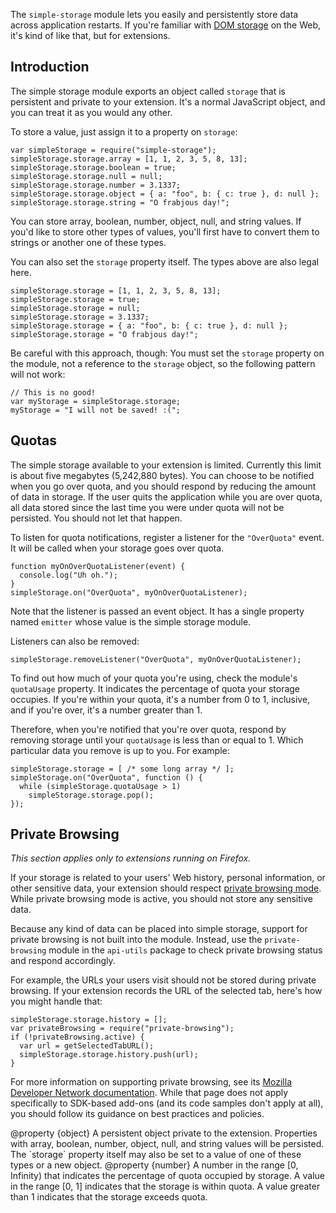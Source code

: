 The `simple-storage` module lets you easily and persistently store data across
application restarts.  If you're familiar with [DOM storage][] on the Web, it's
kind of like that, but for extensions.

[DOM storage]: https://developer.mozilla.org/en/DOM/Storage


Introduction
------------

The simple storage module exports an object called `storage` that is persistent
and private to your extension.  It's a normal JavaScript object, and you can
treat it as you would any other.

To store a value, just assign it to a property on `storage`:

    var simpleStorage = require("simple-storage");
    simpleStorage.storage.array = [1, 1, 2, 3, 5, 8, 13];
    simpleStorage.storage.boolean = true;
    simpleStorage.storage.null = null;
    simpleStorage.storage.number = 3.1337;
    simpleStorage.storage.object = { a: "foo", b: { c: true }, d: null };
    simpleStorage.storage.string = "O frabjous day!";

You can store array, boolean, number, object, null, and string values.  If you'd
like to store other types of values, you'll first have to convert them to
strings or another one of these types.

You can also set the `storage` property itself.  The types above are also legal
here.

    simpleStorage.storage = [1, 1, 2, 3, 5, 8, 13];
    simpleStorage.storage = true;
    simpleStorage.storage = null;
    simpleStorage.storage = 3.1337;
    simpleStorage.storage = { a: "foo", b: { c: true }, d: null };
    simpleStorage.storage = "O frabjous day!";

Be careful with this approach, though: You must set the `storage` property on
the module, not a reference to the `storage` object, so the following pattern
will not work:

    // This is no good!
    var myStorage = simpleStorage.storage;
    myStorage = "I will not be saved! :(";


Quotas
------

The simple storage available to your extension is limited.  Currently this limit
is about five megabytes (5,242,880 bytes).  You can choose to be notified when
you go over quota, and you should respond by reducing the amount of data in
storage.  If the user quits the application while you are over quota, all data
stored since the last time you were under quota will not be persisted.  You
should not let that happen.

To listen for quota notifications, register a listener for the `"OverQuota"`
event.  It will be called when your storage goes over quota.

    function myOnOverQuotaListener(event) {
      console.log("Uh oh.");
    }
    simpleStorage.on("OverQuota", myOnOverQuotaListener);

Note that the listener is passed an event object.  It has a single property
named `emitter` whose value is the simple storage module.

Listeners can also be removed:

    simpleStorage.removeListener("OverQuota", myOnOverQuotaListener);

To find out how much of your quota you're using, check the module's `quotaUsage`
property.  It indicates the percentage of quota your storage occupies.  If
you're within your quota, it's a number from 0 to 1, inclusive, and if you're
over, it's a number greater than 1.

Therefore, when you're notified that you're over quota, respond by removing
storage until your `quotaUsage` is less than or equal to 1.  Which particular
data you remove is up to you.  For example:

    simpleStorage.storage = [ /* some long array */ ];
    simpleStorage.on("OverQuota", function () {
      while (simpleStorage.quotaUsage > 1)
        simpleStorage.storage.pop();
    });


Private Browsing
----------------

*This section applies only to extensions running on Firefox.*

If your storage is related to your users' Web history, personal information, or
other sensitive data, your extension should respect [private browsing
mode][SUMO].  While private browsing mode is active, you should not store any
sensitive data.

Because any kind of data can be placed into simple storage, support for private
browsing is not built into the module.  Instead, use the `private-browsing`
module in the `api-utils` package to check private browsing status and
respond accordingly.

For example, the URLs your users visit should not be stored during private
browsing.  If your extension records the URL of the selected tab, here's how you
might handle that:

    simpleStorage.storage.history = [];
    var privateBrowsing = require("private-browsing");
    if (!privateBrowsing.active) {
      var url = getSelectedTabURL();
      simpleStorage.storage.history.push(url);
    }

For more information on supporting private browsing, see its [Mozilla Developer
Network documentation][MDN].  While that page does not apply specifically to
SDK-based add-ons (and its code samples don't apply at all), you should
follow its guidance on best practices and policies.

[SUMO]: http://support.mozilla.com/en-US/kb/Private+Browsing
[MDN]: https://developer.mozilla.org/En/Supporting_private_browsing_mode


<api name="storage">
@property {object}
  A persistent object private to the extension.  Properties with array, boolean,
  number, object, null, and string values will be persisted.  The `storage`
  property itself may also be set to a value of one of these types or a new
  object.
</api>

<api name="quotaUsage">
@property {number}
  A number in the range [0, Infinity) that indicates the percentage of quota
  occupied by storage.  A value in the range [0, 1] indicates that the storage
  is within quota.  A value greater than 1 indicates that the storage exceeds
  quota.
</api>

